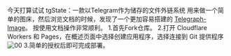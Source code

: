 今天打算试试 tgState：一款以Telegram作为储存的文件外链系统 用来做一个简单的图床，然后浏览文档的时候，发现了一个更加容易搭建的 [Telegraph-Image](https://github.com/cf-pages/Telegraph-Image)。
按使用文档操作非常顺利。
1.首先Fork仓库。
2.打开 Cloudflare Workers 和 Pages，在概述页面中选择创建应用程序，选择连接到 Git 提供程序
![00](https://im.fxxsj.top/file/15a63acdbaa36d223791e.png)
3.简单的授权后即可完成部署。